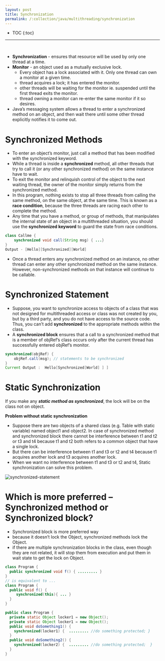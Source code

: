 ```yaml
---
layout: post
title: Synchronization
permalink: /:collection/java/multithreading/synchronization
---
```


- TOC
{:toc}

<hr><br>

* **Synchronization** - ensures that resource will be used by only one thread at a time.
* **Monitor** - an object used as a mutually exclusive lock. 
	- Every object has a lock associated with it. Only one thread can own a monitor at a given time.
	- thread acquires a lock; it has entered the monitor.
	- other threads will be waiting for the monitor ie. suspended until the first thread exits the monitor. 
	- thread owning a monitor can re-enter the same monitor if it so desires.
* Java’s messaging system allows a thread to enter a synchronized method on an object, and then wait there until some other thread explicitly notifies it to come out.

# Synchronized Methods
* To enter an object’s monitor, just call a method that has been modified with the synchronized keyword. 
* While a thread is inside a **synchronized** method, all other threads that try to call it (or any other synchronized method) on the same instance have to wait. 
* To exit the monitor and relinquish control of the object to the next waiting thread, the owner of the monitor simply returns from the synchronized method.
* In this program, nothing exists to stop all three threads from calling the same method, on the same object, at the same time. This is known as a **race condition**, because the three threads are racing each other to complete the method.
* Any time that you have a method, or group of methods, that manipulates the internal state of an object in a multithreaded situation, you should use the **synchronized keyword** to guard the state from race conditions.

```java
class Callme {
    synchronized void call(String msg) { ...} 
}
Output - [Hello][Synchronized][World]
```
* Once a thread enters any synchronized method on an instance, no other thread can enter any other synchronized method on the same instance. However, non-synchronized methods on that instance will continue to be callable.

# Synchronized Statement
* Suppose, you want to synchronize access to objects of a class that was not designed for multithreaded access or class was not created by you, but by a third party, and you do not have access to the source code. Thus, you can’t add **synchronized** to the appropriate methods within the class.
* A **synchronized block** ensures that a call to a synchronized method that is a member of objRef’s class occurs only after the current thread has successfully entered objRef’s monitor.

```java
synchronized(objRef) {
    objRef.call(msg); // statements to be synchronized
}
Current Output :  Hello[Synchronized[World] ] ]
```

# Static Synchronization
If you make any ***static method as synchronized***, the lock will be on the class not on object.

**Problem without static synchronization**
* Suppose there are two objects of a shared class (e.g. Table with static variable) named object1 and object2. In case of synchronized method and synchronized block there cannot be interference between t1 and t2 or t3 and t4 because t1 and t2 both refers to a common object that have a single lock. 
* But there can be interference between t1 and t3 or t2 and t4 because t1 acquires another lock and t3 acquires another lock. 
* When we want no interference between t1 and t3 or t2 and t4, Static synchronization can solve this problem.

![synchronized-statement]({{site.cdn}}/java/multi-threading/synchronized-statement.png)

# Which is more preferred – Synchronized method or Synchronized block?
- Synchronized block is more preferred way
- because it doesn’t lock the Object, synchronized methods lock the Object.
- if there are multiple synchronization blocks in the class, even though they are not related, it will stop them from execution and put them in wait state to get the lock on Object.

```java
class Program {
  public synchronized void f() { ......... }
}
// is equivalent to ...
class Program {
  public void f() {
     synchronized(this){ ... }
  }
}
```
```java
public class Program {
  private static Object locker1 = new Object();
  private static Object locker1 = new Object();
  public void doSomething1() {
    synchronized(locker1) {  ......... //do something protected; }
  }
  public void doSomething2() {
    synchronized(locker2) {  ......... //do something protected;  }
  }
}
```